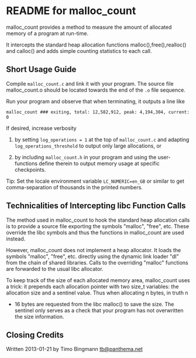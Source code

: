 # README for malloc_count #

malloc_count provides a method to measure the amount of allocated memory of a
program at run-time.

It intercepts the standard heap allocation functions malloc(),free(),realloc()
and calloc() and adds simple counting statistics to each call. 

## Short Usage Guide ##

Compile `malloc_count.c` and link it with your program. The source file
malloc_count.o should be located towards the end of the `.o` file sequence.

Run your program and observe that when terminating, it outputs a line like

    malloc_count ### exiting, total: 12,582,912, peak: 4,194,304, current: 0

If desired, increase verbosity

1. by setting `log_operations = 1` at the top of `malloc_count.c` and adapting
   `log_operations_threshold` to output only large allocations, or

2. by including `malloc_count.h` in your program and using the user-functions
   define therein to output memory usage at specific checkpoints.

Tip: Set the locale environment variable `LC_NUMERIC=en_GB` or similar to get
comma-separation of thousands in the printed numbers.

## Technicalities of Intercepting libc Function Calls ##

The method used in malloc_count to hook the standard heap allocation calls is
to provide a source file exporting the symbols "malloc", "free", etc. These
override the libc symbols and thus the functions in malloc_count are used
instead.

However, malloc_count does not implement a heap allocator. It loads the symbols
"malloc", "free", etc. directly using the dynamic link loader "dl" from the
chain of shared libraries. Calls to the overriding "malloc" functions are
forwarded to the usual libc allocator.

To keep track of the size of each allocated memory area, malloc_count uses a
trick: it prepends each allocation pointer with two size_t variables: the
allocation size and a sentinel value. Thus when allocating n bytes, in truth n
+ 16 bytes are requested from the libc malloc() to save the size. The sentinel
only serves as a check that your program has not overwritten the size
information.

## Closing Credits ##

Written 2013-01-21 by Timo Bingmann <tb@panthema.net>
